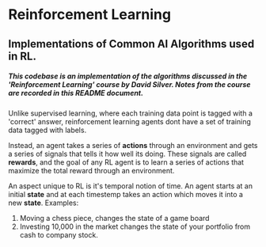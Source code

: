 # Reinforcement Learning 
## Implementations of Common AI Algorithms used in RL. 
##### This codebase is an implementation of the algorithms discussed in the 'Reinforcement Learning' course by David Silver. Notes from the course are recorded in this README document.

Unlike supervised learning, where each training data point is tagged with a 'correct' answer, reinforcement learning agents dont have a set of training data tagged with labels.

Instead, an agent takes a series of <b>actions</b> through an environment and gets a series of signals that tells it how well its doing. These signals are called <b>rewards</b>, and the goal of any RL agent is to learn a series of actions that maximize the total reward through an environment.

An aspect unique to RL is it's temporal notion of time. An agent starts at an initial <b>state</b> and at each timestemp takes an action which moves it into a new <b>state</b>. Examples:
    <ol>
        <li>Moving a chess piece, changes the state of a game board</li>
        <li>Investing 10,000 in the market changes the state of your portfolio from cash to company stock. </li>
    </ol>